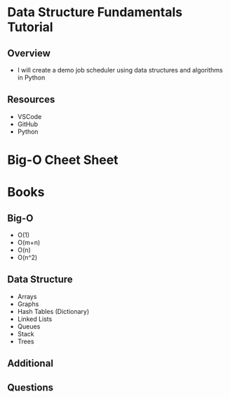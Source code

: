 # Data Structure Fundamentals Tutorial

## Overview

* I will create a demo job scheduler using data structures and algorithms in Python

## Resources

* VSCode
* GitHub
* Python
# Big-O Cheet Sheet
# Books

## Big-O

* O(1)
* O(m+n)
* O(n)
* O(n^2)

## Data Structure

* Arrays
* Graphs
* Hash Tables (Dictionary)
* Linked Lists
* Queues
* Stack
* Trees

## Additional

## Questions